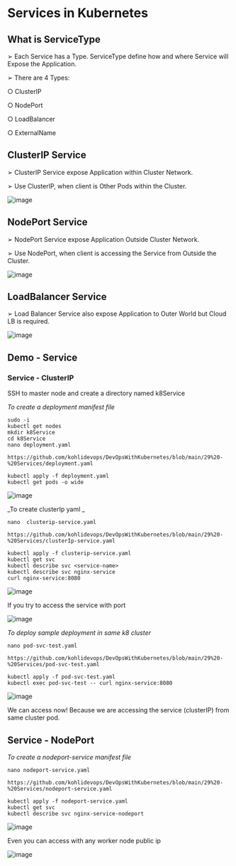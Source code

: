 # Services in Kubernetes

## What is ServiceType

➢ Each Service has a Type. ServiceType define how and where Service will Expose the Application.

➢ There are 4 Types:

○ ClusterIP

○ NodePort

○ LoadBalancer

○ ExternalName

## ClusterIP Service

➢ ClusterIP Service expose Application within Cluster Network.

➢ Use ClusterIP, when client is Other Pods within the Cluster.

![image](https://github.com/user-attachments/assets/60da70dd-3614-449e-8f5a-25146f95dd1a)

## NodePort Service

➢ NodePort Service expose Application Outside Cluster Network.

➢ Use NodePort, when client is accessing the Service from Outside the Cluster.

![image](https://github.com/user-attachments/assets/9367b21c-1516-4450-9973-66baa82778bf)

## LoadBalancer Service

➢ Load Balancer Service also expose Application to Outer World but Cloud LB is required.

![image](https://github.com/user-attachments/assets/fc07747c-52a7-4981-9168-64134e6df5cd)

## Demo - Service

### Service - ClusterIP

SSH to master node and create a directory named k8Service

_To create a deployment manifest file_

```
sudo -i
kubectl get nodes
mkdir k8Service
cd k8Service
nano deployment.yaml

https://github.com/kohlidevops/DevOpsWithKubernetes/blob/main/29%20-%20Services/deployment.yaml

kubectl apply -f deployment.yaml
kubectl get pods -o wide
```

![image](https://github.com/user-attachments/assets/1f9dbeb7-6980-4607-af6d-44ec48aadd5a)

_To create clusterIp yaml _

```
nano  clusterip-service.yaml

https://github.com/kohlidevops/DevOpsWithKubernetes/blob/main/29%20-%20Services/clusterIp-service.yaml

kubectl apply -f clusterip-service.yaml
kubectl get svc
kubectl describe svc <service-name>
kubectl describe svc nginx-service
curl nginx-service:8080
```

![image](https://github.com/user-attachments/assets/c84a25db-fbdb-4cf3-8f43-06533e457f3f)

If you try to access the service with port

![image](https://github.com/user-attachments/assets/b5622042-54cb-43e3-b30b-cdeeaa442ca8)

_To deploy sample deployment in same k8 cluster_

```
nano pod-svc-test.yaml

https://github.com/kohlidevops/DevOpsWithKubernetes/blob/main/29%20-%20Services/pod-svc-test.yaml

kubectl apply -f pod-svc-test.yaml
kubectl exec pod-svc-test -- curl nginx-service:8080
```

![image](https://github.com/user-attachments/assets/530cd32e-60e3-45d9-8968-0064dcd77e07)

We can access now! Because we are accessing the service (clusterIP) from same cluster pod.

## Service - NodePort

_To create a nodeport-service manifest file_

```
nano nodeport-service.yaml

https://github.com/kohlidevops/DevOpsWithKubernetes/blob/main/29%20-%20Services/nodeport-service.yaml

kubectl apply -f nodeport-service.yaml
kubectl get svc
kubectl describe svc nginx-service-nodeport
```

![image](https://github.com/user-attachments/assets/75a0a8e7-9bfb-4641-932d-c7f12e845f11)

Even you can access with any worker node public ip

![image](https://github.com/user-attachments/assets/cac4b08c-b403-4f9c-bdcb-6c281cbe2070)



